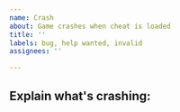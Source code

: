 ```yaml
---
name: Crash
about: Game crashes when cheat is loaded
title: ''
labels: bug, help wanted, invalid
assignees: ''

---
```


## Explain what's crashing:
